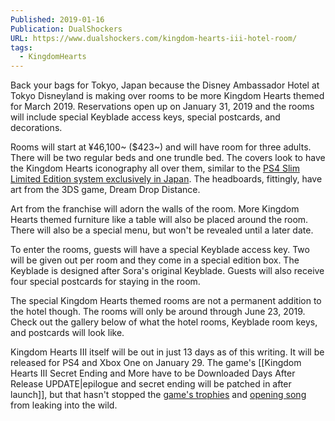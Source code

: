 ```yaml
---
Published: 2019-01-16
Publication: DualShockers
URL: https://www.dualshockers.com/kingdom-hearts-iii-hotel-room/
tags:
  - KingdomHearts
---
```

Back your bags for Tokyo, Japan because the Disney Ambassador Hotel at Tokyo Disneyland is making over rooms to be more Kingdom Hearts themed for March 2019. Reservations open up on January 31, 2019 and the rooms will include special Keyblade access keys, special postcards, and decorations.

Rooms will start at ¥46,100~ ($423~) and will have room for three adults. There will be two regular beds and one trundle bed. The covers look to have the Kingdom Hearts iconography all over them, similar to the [PS4 Slim Limited Edition system exclusively in Japan](https://www.dualshockers.com/japan-exclusive-kingdom-hearts-iii-ps4-new-images/). The headboards, fittingly, have art from the 3DS game, Dream Drop Distance.

Art from the franchise will adorn the walls of the room. More Kingdom Hearts themed furniture like a table will also be placed around the room. There will also be a special menu, but won't be revealed until a later date.

To enter the rooms, guests will have a special Keyblade access key. Two will be given out per room and they come in a special edition box. The Keyblade is designed after Sora's original Keyblade. Guests will also receive four special postcards for staying in the room.

The special Kingdom Hearts themed rooms are not a permanent addition to the hotel though. The rooms will only be around through June 23, 2019. Check out the gallery below of what the hotel rooms, Keyblade room keys, and postcards will look like.

Kingdom Hearts III itself will be out in just 13 days as of this writing. It will be released for PS4 and Xbox One on January 29. The game's [[Kingdom Hearts III Secret Ending and More have to be Downloaded Days After Release UPDATE|epilogue and secret ending will be patched in after launch]], but that hasn't stopped the [game's trophies](https://www.dualshockers.com/kingdom-hearts-3-ps4-trophies/) and [opening song](https://www.dualshockers.com/face-my-fears-full-leak/) from leaking into the wild.